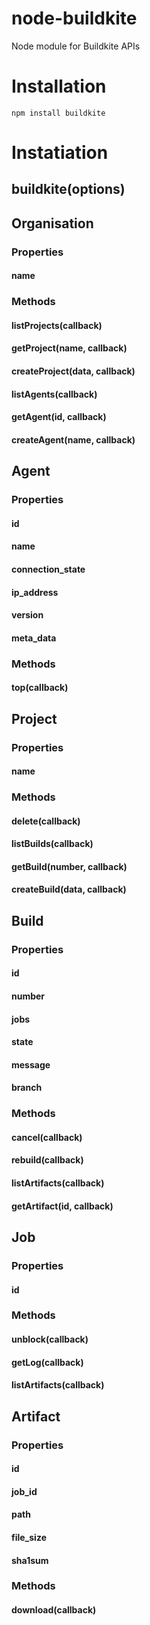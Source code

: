 # node-buildkite
Node module for Buildkite APIs

# Installation

```
npm install buildkite
```

# Instatiation

## buildkite(options)



## Organisation

### Properties

#### name

### Methods

#### listProjects(callback)
#### getProject(name, callback)
#### createProject(data, callback)
#### listAgents(callback)
#### getAgent(id, callback)
#### createAgent(name, callback)

## Agent

### Properties

#### id
#### name
#### connection_state
#### ip_address
#### version
#### meta_data

### Methods

#### top(callback)

## Project

### Properties

#### name

### Methods

#### delete(callback)
#### listBuilds(callback)
#### getBuild(number, callback)
#### createBuild(data, callback)

## Build

### Properties

#### id
#### number
#### jobs
#### state
#### message
#### branch

### Methods

#### cancel(callback)
#### rebuild(callback)
#### listArtifacts(callback)
#### getArtifact(id, callback)

## Job

### Properties

#### id

### Methods

#### unblock(callback)
#### getLog(callback)
#### listArtifacts(callback)

## Artifact

### Properties

#### id
#### job_id
#### path
#### file_size
#### sha1sum

### Methods

#### download(callback)
